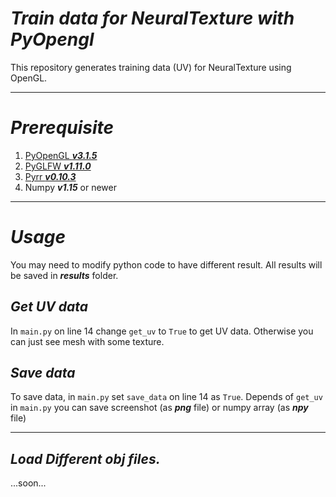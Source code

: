 # ***Train data for NeuralTexture with PyOpengl***
This repository generates training data (UV) for NeuralTexture using OpenGL.

---

# ***Prerequisite***
1. [PyOpenGL ***v3.1.5***](https://anaconda.org/conda-forge/pyopengl)
2. [PyGLFW  ***v1.11.0***](https://anaconda.org/conda-forge/pyglfw)
3. [Pyrr ***v0.10.3***](https://anaconda.org/conda-forge/pyrr)
4. Numpy ***v1.15*** or newer

---

# ***Usage***
You may need to modify python code to have different result. All results will be saved in ***results*** folder.

## ***Get UV data***
In `main.py` on line 14 change `get_uv` to `True` to get UV data. Otherwise you can just see mesh with some texture.

## ***Save data***
To save data, in `main.py` set `save_data` on line 14 as `True`.
Depends of `get_uv` in `main.py` you can save screenshot (as ***png*** file) or numpy array (as ***npy*** file)

---

## ***Load Different obj files.***
...soon...
